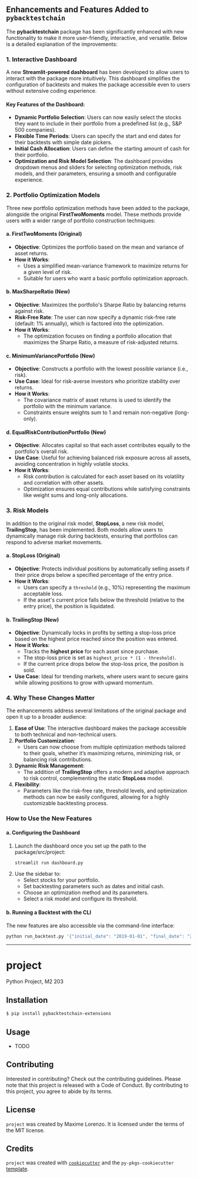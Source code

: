 ## Enhancements and Features Added to `pybacktestchain`

The **pybacktestchain** package has been significantly enhanced with new functionality to make it more user-friendly, interactive, and versatile. Below is a detailed explanation of the improvements:


### **1. Interactive Dashboard**
A new **Streamlit-powered dashboard** has been developed to allow users to interact with the package more intuitively. This dashboard simplifies the configuration of backtests and makes the package accessible even to users without extensive coding experience.

#### Key Features of the Dashboard:
- **Dynamic Portfolio Selection**: Users can now easily select the stocks they want to include in their portfolio from a predefined list (e.g., S&P 500 companies).
- **Flexible Time Periods**: Users can specify the start and end dates for their backtests with simple date pickers.
- **Initial Cash Allocation**: Users can define the starting amount of cash for their portfolio.
- **Optimization and Risk Model Selection**: The dashboard provides dropdown menus and sliders for selecting optimization methods, risk models, and their parameters, ensuring a smooth and configurable experience.


### **2. Portfolio Optimization Models**
Three new portfolio optimization methods have been added to the package, alongside the original **FirstTwoMoments** model. These methods provide users with a wider range of portfolio construction techniques:

#### **a. FirstTwoMoments (Original)**
- **Objective**: Optimizes the portfolio based on the mean and variance of asset returns.
- **How it Works**:
  - Uses a simplified mean-variance framework to maximize returns for a given level of risk.
  - Suitable for users who want a basic portfolio optimization approach.

#### **b. MaxSharpeRatio (New)**
- **Objective**: Maximizes the portfolio's Sharpe Ratio by balancing returns against risk.
- **Risk-Free Rate**: The user can now specify a dynamic risk-free rate (default: 1% annually), which is factored into the optimization.
- **How it Works**:
  - The optimization focuses on finding a portfolio allocation that maximizes the Sharpe Ratio, a measure of risk-adjusted returns.

#### **c. MinimumVariancePortfolio (New)**
- **Objective**: Constructs a portfolio with the lowest possible variance (i.e., risk).
- **Use Case**: Ideal for risk-averse investors who prioritize stability over returns.
- **How it Works**:
  - The covariance matrix of asset returns is used to identify the portfolio with the minimum variance.
  - Constraints ensure weights sum to 1 and remain non-negative (long-only).

#### **d. EqualRiskContributionPortfolio (New)**
- **Objective**: Allocates capital so that each asset contributes equally to the portfolio's overall risk.
- **Use Case**: Useful for achieving balanced risk exposure across all assets, avoiding concentration in highly volatile stocks.
- **How it Works**:
  - Risk contribution is calculated for each asset based on its volatility and correlation with other assets.
  - Optimization ensures equal contributions while satisfying constraints like weight sums and long-only allocations.


### **3. Risk Models**
In addition to the original risk model, **StopLoss**, a new risk model, **TrailingStop**, has been implemented. Both models allow users to dynamically manage risk during backtests, ensuring that portfolios can respond to adverse market movements.

#### **a. StopLoss (Original)**
- **Objective**: Protects individual positions by automatically selling assets if their price drops below a specified percentage of the entry price.
- **How it Works**:
  - Users can specify a `threshold` (e.g., 10%) representing the maximum acceptable loss.
  - If the asset's current price falls below the threshold (relative to the entry price), the position is liquidated.

#### **b. TrailingStop (New)**
- **Objective**: Dynamically locks in profits by setting a stop-loss price based on the highest price reached since the position was entered.
- **How it Works**:
  - Tracks the **highest price** for each asset since purchase.
  - The stop-loss price is set as `highest_price * (1 - threshold)`.
  - If the current price drops below the stop-loss price, the position is sold.
- **Use Case**: Ideal for trending markets, where users want to secure gains while allowing positions to grow with upward momentum.


### **4. Why These Changes Matter**

The enhancements address several limitations of the original package and open it up to a broader audience:

1. **Ease of Use**: The interactive dashboard makes the package accessible to both technical and non-technical users.
2. **Portfolio Customization**:
   - Users can now choose from multiple optimization methods tailored to their goals, whether it’s maximizing returns, minimizing risk, or balancing risk contributions.
3. **Dynamic Risk Management**:
   - The addition of **TrailingStop** offers a modern and adaptive approach to risk control, complementing the static **StopLoss** model.
4. **Flexibility**:
   - Parameters like the risk-free rate, threshold levels, and optimization methods can now be easily configured, allowing for a highly customizable backtesting process.


### **How to Use the New Features**

#### a. Configuring the Dashboard
1. Launch the dashboard once you set up the path to the package/src/project:
   ```bash
   streamlit run dashboard.py
   ```
2. Use the sidebar to:
   - Select stocks for your portfolio.
   - Set backtesting parameters such as dates and initial cash.
   - Choose an optimization method and its parameters.
   - Select a risk model and configure its threshold.

#### b. Running a Backtest with the CLI
The new features are also accessible via the command-line interface:
```bash
python run_backtest.py '{"initial_date": "2019-01-01", "final_date": "2020-01-01", "universe": ["AAPL", "MSFT"], "optimization_method": "MinimumVariancePortfolio", "risk_model": "StopLoss", "threshold": 0.05}'
```

---

# project

Python Project, M2 203

## Installation

```bash
$ pip install pybacktestchain-extensions
```

## Usage

- TODO

## Contributing

Interested in contributing? Check out the contributing guidelines. Please note that this project is released with a Code of Conduct. By contributing to this project, you agree to abide by its terms.

## License

`project` was created by Maxime Lorenzo. It is licensed under the terms of the MIT license.

## Credits

`project` was created with [`cookiecutter`](https://cookiecutter.readthedocs.io/en/latest/) and the `py-pkgs-cookiecutter` [template](https://github.com/py-pkgs/py-pkgs-cookiecutter).
